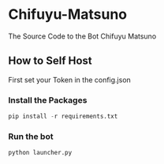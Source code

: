 # Chifuyu-Matsuno
The Source Code to the Bot Chifuyu Matsuno

## How to Self Host
First set your Token in the config.json

### Install the Packages
```py
pip install -r requirements.txt
```

### Run the bot

```py
python launcher.py
```
